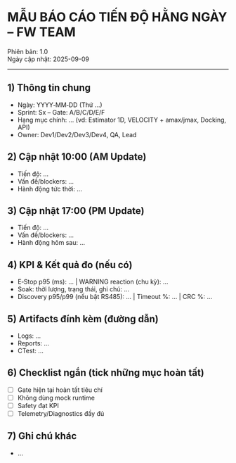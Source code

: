 # MẪU BÁO CÁO TIẾN ĐỘ HẰNG NGÀY – FW TEAM

Phiên bản: 1.0  
Ngày cập nhật: 2025-09-09

---

## 1) Thông tin chung
- Ngày: YYYY‑MM‑DD (Thứ …)
- Sprint: Sx – Gate: A/B/C/D/E/F
- Hạng mục chính: … (vd: Estimator 1D, VELOCITY + amax/jmax, Docking, API)
- Owner: Dev1/Dev2/Dev3/Dev4, QA, Lead

## 2) Cập nhật 10:00 (AM Update)
- Tiến độ: …
- Vấn đề/blockers: …
- Hành động tức thời: …

## 3) Cập nhật 17:00 (PM Update)
- Tiến độ: …
- Vấn đề/blockers: …
- Hành động hôm sau: …

## 4) KPI & Kết quả đo (nếu có)
- E‑Stop p95 (ms): …  | WARNING reaction (chu kỳ): …
- Soak: thời lượng, trạng thái, ghi chú: …
- Discovery p95/p99 (nếu bật RS485): … | Timeout %: … | CRC %: …

## 5) Artifacts đính kèm (đường dẫn)
- Logs: …
- Reports: …
- CTest: …

## 6) Checklist ngắn (tick những mục hoàn tất)
- [ ] Gate hiện tại hoàn tất tiêu chí
- [ ] Không dùng mock runtime
- [ ] Safety đạt KPI
- [ ] Telemetry/Diagnostics đầy đủ

## 7) Ghi chú khác
- …



